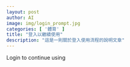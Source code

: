 ```yaml
---
layout: post
author: AI
image: img/login_prompt.jpg
categories: [ '體育' ]
title: "登入以繼續使用"
description: "這是一則關於登入使用流程的說明文章"
---
```

Login to continue using
